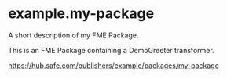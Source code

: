 # example.my-package

A short description of my FME Package.

This is an FME Package containing a DemoGreeter transformer.

https://hub.safe.com/publishers/example/packages/my-package
